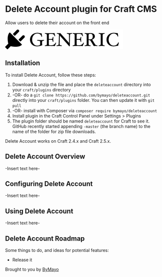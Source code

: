 # Delete Account plugin for Craft CMS

Allow users to delete their account on the front end

![Screenshot](resources/screenshots/plugin_logo.png)

## Installation

To install Delete Account, follow these steps:

1. Download & unzip the file and place the `deleteaccount` directory into your `craft/plugins` directory
2.  -OR- do a `git clone https://github.com/bymayo/deleteaccount.git` directly into your `craft/plugins` folder.  You can then update it with `git pull`
3.  -OR- install with Composer via `composer require bymayo/deleteaccount`
4. Install plugin in the Craft Control Panel under Settings > Plugins
5. The plugin folder should be named `deleteaccount` for Craft to see it.  GitHub recently started appending `-master` (the branch name) to the name of the folder for zip file downloads.

Delete Account works on Craft 2.4.x and Craft 2.5.x.

## Delete Account Overview

-Insert text here-

## Configuring Delete Account

-Insert text here-

## Using Delete Account

-Insert text here-

## Delete Account Roadmap

Some things to do, and ideas for potential features:

* Release it

Brought to you by [ByMayo](http://bymayo.co.uk)
